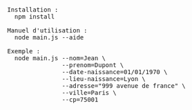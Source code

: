 <pre>
Installation :
  npm install
  
Manuel d'utilisation :
  node main.js --aide

Exemple :
  node main.js --nom=Jean \
               --prenom=Dupont \
               --date-naissance=01/01/1970 \
               --lieu-naissance=Lyon \
               --adresse="999 avenue de france" \
               --ville=Paris \
               --cp=75001
</pre>
